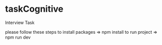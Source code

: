 # taskCognitive
Interview Task


please follow these steps
to install packages => npm install
to run project => npm run dev
